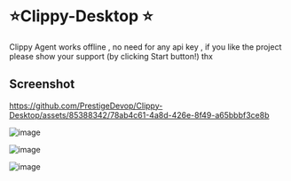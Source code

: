 # ⭐Clippy-Desktop ⭐

Clippy Agent works offline , no need for any api key , if you like the project please show your support (by clicking Start button!) thx

## Screenshot


https://github.com/PrestigeDevop/Clippy-Desktop/assets/85388342/78ab4c61-4a8d-426e-8f49-a65bbbf3ce8b

![image](https://github.com/PrestigeDevop/Clippy-Desktop/assets/85388342/6fcb7507-f1bf-4e93-b2f8-4764768cc584)


![image](https://github.com/PrestigeDevop/Clippy-Desktop/assets/85388342/bf9b3043-a6c7-42af-989e-f33412f80fcc)

![image](https://github.com/PrestigeDevop/Clippy-Desktop/assets/85388342/58e0299c-c0f6-457d-ae39-e11476ade2b0)

